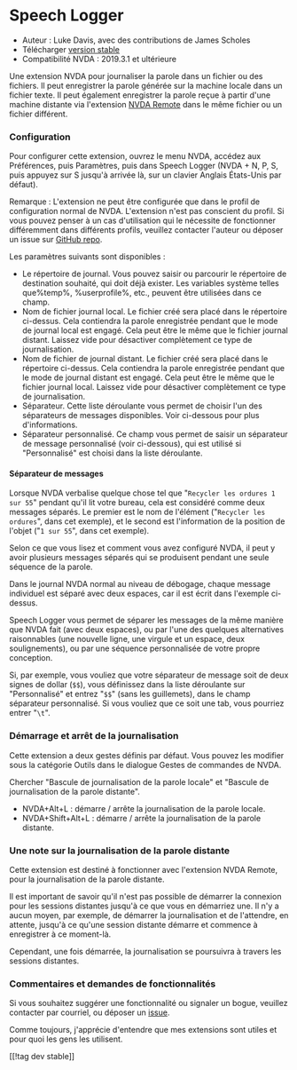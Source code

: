 # Speech Logger #

* Auteur : Luke Davis, avec des contributions de James Scholes
* Télécharger [version stable][1]
* Compatibilité NVDA : 2019.3.1 et ultérieure

Une extension NVDA pour journaliser la parole dans un fichier ou des
fichiers. Il peut enregistrer la parole générée sur la machine locale dans
un fichier texte. Il peut également enregistrer la parole reçue à partir
d'une machine distante via l'extension [NVDA
Remote](https://nvdaremote.com/) dans le même fichier ou un fichier
différent.

### Configuration

Pour configurer cette extension, ouvrez le menu NVDA, accédez aux
Préférences, puis Paramètres, puis dans Speech Logger  (NVDA + N, P, S, puis
appuyez sur S jusqu'à arrivée là, sur un clavier Anglais États-Unis par
défaut).

Remarque : L'extension ne peut être configurée que dans le profil de
configuration normal de NVDA. L'extension n'est pas conscient du profil. Si
vous pouvez penser à un cas d'utilisation qui le nécessite de fonctionner
différemment dans différents profils, veuillez contacter l'auteur ou déposer
un issue sur [GitHub
repo](https://github.com/opensourcesys/speechLogger/issues/).

Les paramètres suivants sont disponibles :

* Le répertoire de journal. Vous pouvez saisir ou parcourir le répertoire de
  destination souhaité, qui doit déjà exister. Les variables système telles
  que%temp%, %userprofile%, etc., peuvent être utilisées dans ce champ.
* Nom de fichier journal local. Le fichier créé sera placé dans le
  répertoire ci-dessus. Cela contiendra la parole enregistrée pendant que le
  mode de journal local est engagé. Cela peut être le même que le fichier
  journal distant. Laissez vide pour désactiver complètement ce type de
  journalisation.
* Nom de fichier de journal distant. Le fichier créé sera placé dans le
  répertoire ci-dessus. Cela contiendra la parole enregistrée pendant que le
  mode de journal distant est engagé. Cela peut être le même que le fichier
  journal local. Laissez vide pour désactiver complètement ce type de
  journalisation.
* Séparateur. Cette liste déroulante vous permet de choisir l'un des
  séparateurs de messages disponibles. Voir ci-dessous pour plus
  d'informations.
* Séparateur personnalisé. Ce champ vous permet de saisir un séparateur de
  message personnalisé (voir ci-dessous), qui est utilisé si "Personnalisé"
  est choisi dans la liste déroulante.

#### Séparateur de messages

Lorsque NVDA verbalise quelque chose tel que "`Recycler les ordures 1 sur
55`" pendant qu'il lit votre bureau, cela est considéré comme deux messages
séparés. Le premier est le nom de l'élément ("`Recycler les ordures`", dans
cet exemple), et le second est l'information de la position de l'objet ("`1
sur 55`", dans cet exemple).

Selon ce que vous lisez et comment vous avez configuré NVDA, il peut y avoir
plusieurs messages séparés qui se produisent pendant une seule séquence de
la parole.

Dans le journal NVDA normal au niveau de débogage, chaque message individuel
est séparé avec deux espaces, car il est écrit dans l'exemple ci-dessus.

Speech Logger vous permet de séparer les messages de la même manière que
NVDA fait (avec deux espaces), ou par l'une des quelques alternatives
raisonnables (une nouvelle ligne, une virgule et un espace, deux
soulignements), ou par une séquence personnalisée de votre propre
conception.

Si, par exemple, vous vouliez que votre séparateur de message soit de deux
signes de dollar (`$$`), vous définissez dans la liste déroulante sur
"Personnalisé" et entrez  "`$$`" (sans les guillemets), dans le champ
séparateur personnalisé. Si vous vouliez que ce soit une tab, vous pourriez
entrer "`\t`".

### Démarrage et arrêt de la journalisation

Cette extension a deux gestes définis par défaut. Vous pouvez les modifier
sous la catégorie Outils dans le dialogue Gestes de commandes de NVDA.

Chercher "Bascule de journalisation de la parole locale" et "Bascule de
journalisation de la parole distante".

* NVDA+Alt+L : démarre / arrête la journalisation de la parole locale.
* NVDA+Shift+Alt+L : démarre / arrête la journalisation de la parole
  distante.

### Une note sur la journalisation de la parole distante

Cette extension est destiné à fonctionner avec l'extension NVDA Remote, pour
la journalisation de la parole distante.

Il est important de savoir qu'il n'est pas possible de démarrer la connexion
pour les sessions distantes jusqu'à ce que vous en démarriez une. Il n'y a
aucun moyen, par exemple, de démarrer la journalisation et de l'attendre, en
attente, jusqu'à ce qu'une session distante démarre et commence à
enregistrer à ce moment-là.

Cependant, une fois démarrée, la journalisation se poursuivra à travers les
sessions distantes.

### Commentaires et demandes de fonctionnalités

Si vous souhaitez suggérer une fonctionnalité ou signaler un bogue, veuillez
contacter par courriel, ou déposer un
[issue](https://github.com/opensourcesys/speechLogger/issues/).

Comme toujours, j'apprécie d'entendre que mes extensions sont utiles et pour
quoi les gens les utilisent.

[[!tag dev stable]]

[1]: https://www.nvaccess.org/addonStore/legacy?file=speechLogger
